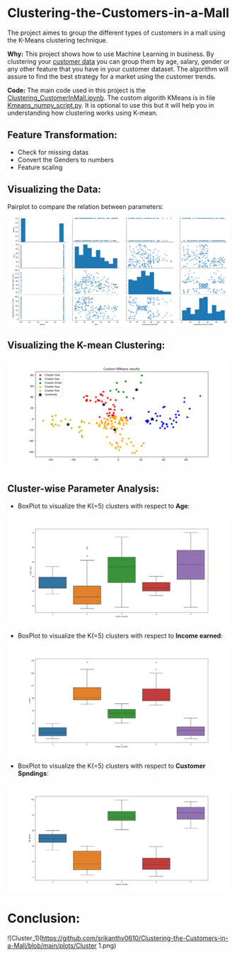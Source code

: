 # Clustering-the-Customers-in-a-Mall

The project aimes to group the different types of customers in a mall using the K-Means clustering technique.  

**Why:** This project shows how to use Machine Learning in business. By clustering your [customer data](https://github.com/srikanthv0610/Clustering-the-Customers-in-a-Mall/tree/main/dataset) you can group them by age, salary, gender or any other feature that you have in your customer dataset. The algorithm will assure to find the best strategy for a market using the customer trends.

**Code:** The main code used in this project is the [Clustering_CustomerInMall.ipynb](https://github.com/srikanthv0610/Clustering-the-Customers-in-a-Mall/blob/main/Clustering_CustomersInMall.py). The custom algorith KMeans is in file [Kmeans_numpy_script.py](https://github.com/srikanthv0610/Clustering-the-Customers-in-a-Mall/blob/main/Kmean_numpy_scipt.py). It is optional to use this but it will help you in understanding how clustering works using K-mean.

## Feature Transformation:

* Check for missing datas
* Convert the Genders to numbers
* Feature scaling

## Visualizing the Data:

Pairplot to compare the relation between parameters:

![Correlation_plot](https://github.com/srikanthv0610/Clustering-the-Customers-in-a-Mall/blob/main/plots/Figure_2.png)

## Visualizing the K-mean Clustering:

![Cluster_plot](https://github.com/srikanthv0610/Clustering-the-Customers-in-a-Mall/blob/main/plots/Figure_3.png)

## Cluster-wise Parameter Analysis:

* BoxPlot to visualize the K(=5) clusters with respect to **Age**:

 ![AgeCluster_plot](https://github.com/srikanthv0610/Clustering-the-Customers-in-a-Mall/blob/main/plots/agewise_cluster.png)
 
 
* BoxPlot to visualize the K(=5) clusters with respect to **Income earned**:

 ![IncomeCluster_plot](https://github.com/srikanthv0610/Clustering-the-Customers-in-a-Mall/blob/main/plots/income_cluster.png)
 
 * BoxPlot to visualize the K(=5) clusters with respect to **Customer Spndings**:

 ![SpendingCluster_plot](https://github.com/srikanthv0610/Clustering-the-Customers-in-a-Mall/blob/main/plots/Spending_cluster.png)
 
 # Conclusion:
 
 
 ![Cluster_1](https://github.com/srikanthv0610/Clustering-the-Customers-in-a-Mall/blob/main/plots/Cluster 1.png)
